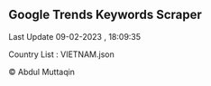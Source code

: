 

## Google Trends Keywords Scraper 
 
Last Update 09-02-2023 , 18:09:35

Country List :
VIETNAM.json



© Abdul Muttaqin 
